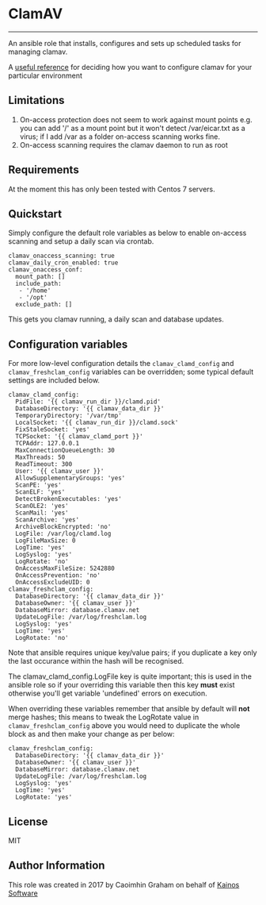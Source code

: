 # ClamAV
-----------------

An ansible role that installs, configures and sets up scheduled tasks for managing clamav.

A [useful reference](http://blog.clamav.net/2016/03/configuring-on-access-scanning-in-clamav.html) for deciding how you want to configure clamav for your particular environment

Limitations
-----------

1. On-access protection does not seem to work against mount points e.g. you can add '/' as a mount point but it won't detect /var/eicar.txt as a virus; if I add /var as a folder on-access scanning works fine.
2. On-access scanning requires the clamav daemon to run as root

Requirements
------------

At the moment this has only been tested with Centos 7 servers.

Quickstart
----------

Simply configure the default role variables as below to enable on-access scanning and setup a daily scan via crontab.

```
clamav_onaccess_scanning: true
clamav_daily_cron_enabled: true
clamav_onaccess_conf:
  mount_path: []
  include_path:
   - '/home'
   - '/opt'
  exclude_path: []
```

This gets you clamav running, a daily scan and database updates.

Configuration variables
-----------------------

For more low-level configuration details the `clamav_clamd_config` and `clamav_freshclam_config` variables can be overridden; some typical default settings are included below.

```
clamav_clamd_config:
  PidFile: '{{ clamav_run_dir }}/clamd.pid'
  DatabaseDirectory: '{{ clamav_data_dir }}'
  TemporaryDirectory: '/var/tmp'
  LocalSocket: '{{ clamav_run_dir }}/clamd.sock'
  FixStaleSocket: 'yes'
  TCPSocket: '{{ clamav_clamd_port }}'
  TCPAddr: 127.0.0.1
  MaxConnectionQueueLength: 30
  MaxThreads: 50
  ReadTimeout: 300
  User: '{{ clamav_user }}'
  AllowSupplementaryGroups: 'yes'
  ScanPE: 'yes'
  ScanELF: 'yes'
  DetectBrokenExecutables: 'yes'
  ScanOLE2: 'yes'
  ScanMail: 'yes'
  ScanArchive: 'yes'
  ArchiveBlockEncrypted: 'no'
  LogFile: /var/log/clamd.log
  LogFileMaxSize: 0
  LogTime: 'yes'
  LogSyslog: 'yes'
  LogRotate: 'no'
  OnAccessMaxFileSize: 5242880
  OnAccessPrevention: 'no'
  OnAccessExcludeUID: 0
clamav_freshclam_config:
  DatabaseDirectory: '{{ clamav_data_dir }}'
  DatabaseOwner: '{{ clamav_user }}'
  DatabaseMirror: database.clamav.net
  UpdateLogFile: /var/log/freshclam.log
  LogSyslog: 'yes'
  LogTime: 'yes'
  LogRotate: 'no'
```

Note that ansible requires unique key/value pairs; if you duplicate a key only the last occurance within the hash will be recognised.

The clamav_clamd_config.LogFile key is quite important; this is used in the ansible role so if your overriding this variable then this key __must__ exist otherwise you'll get variable 'undefined' errors on execution.

When overriding these variables remember that ansible by default will __not__ merge hashes; this means to tweak the LogRotate value in `clamav_freshclam_config` above you would need to duplicate the whole block as and then make your change as per below:

```
clamav_freshclam_config:
  DatabaseDirectory: '{{ clamav_data_dir }}'
  DatabaseOwner: '{{ clamav_user }}'
  DatabaseMirror: database.clamav.net
  UpdateLogFile: /var/log/freshclam.log
  LogSyslog: 'yes'
  LogTime: 'yes'
  LogRotate: 'yes'
```

License
-------

MIT

Author Information
------------------

This role was created in 2017 by Caoimhin Graham on behalf of [Kainos Software](https://www.kainos.com)
